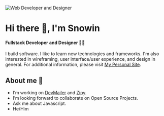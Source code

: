 ![Web Developer and Designer](https://pbs.twimg.com/profile_banners/1421107679435530241/1673254544/1500x500)

# Hi there 👋, I'm Snowin
#### Fullstack Developer and Designer 🧑‍💻

I build software. I like to learn new technologies and frameworks. I'm also interested in wireframing, user interface/user experience, and design in general. For additional information, please visit [My Personal Site](https://www.devsnow.in).

## About me 👀
- I’m working on [DevMailer](https://devmailer.vercel.app) and [Zipy](https://zipy.vercel.app).
- I’m looking forward to collaborate on Open Source Projects.
- Ask me about Javascript.
- He/Him

